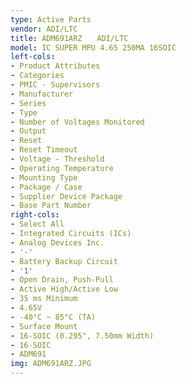 ```yaml
---
type: Active Parts
vendor: ADI/LTC
title: ADM691ARZ　　ADI/LTC
model: IC SUPER MPU 4.65 250MA 16SOIC
left-cols:
- Product Attributes
- Categories
- PMIC - Supervisors
- Manufacturer
- Series
- Type
- Number of Voltages Monitored
- Output
- Reset
- Reset Timeout
- Voltage - Threshold
- Operating Temperature
- Mounting Type
- Package / Case
- Supplier Device Package
- Base Part Number
right-cols:
- Select All
- Integrated Circuits (ICs)
- Analog Devices Inc.
- '-'
- Battery Backup Circuit
- '1'
- Open Drain, Push-Pull
- Active High/Active Low
- 35 ms Minimum
- 4.65V
- -40°C ~ 85°C (TA)
- Surface Mount
- 16-SOIC (0.295", 7.50mm Width)
- 16-SOIC
- ADM691
img: ADM691ARZ.JPG
---
```

